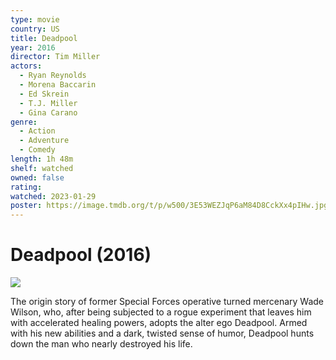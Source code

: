 ```yaml
---
type: movie
country: US
title: Deadpool
year: 2016
director: Tim Miller
actors:
  - Ryan Reynolds
  - Morena Baccarin
  - Ed Skrein
  - T.J. Miller
  - Gina Carano
genre:
  - Action
  - Adventure
  - Comedy
length: 1h 48m
shelf: watched
owned: false
rating:
watched: 2023-01-29
poster: https://image.tmdb.org/t/p/w500/3E53WEZJqP6aM84D8CckXx4pIHw.jpg
---
```


# Deadpool (2016)

![](https://image.tmdb.org/t/p/w500/3E53WEZJqP6aM84D8CckXx4pIHw.jpg)

The origin story of former Special Forces operative turned mercenary Wade Wilson, who, after being subjected to a rogue experiment that leaves him with accelerated healing powers, adopts the alter ego Deadpool. Armed with his new abilities and a dark, twisted sense of humor, Deadpool hunts down the man who nearly destroyed his life.